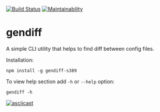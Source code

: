 [![Build Status](https://travis-ci.org/Alex-K1m/project-lvl2-s389.svg?branch=master)](https://travis-ci.org/Alex-K1m/project-lvl2-s389)
[![Maintainability](https://api.codeclimate.com/v1/badges/2cbd34bab8e5d225da24/maintainability)](https://codeclimate.com/github/Alex-K1m/project-lvl2-s389/maintainability)

# gendiff

A simple CLI utility that helps to find diff between config files.

Installation:

```
npm install -g gendiff-s389
```

To view help section add `-h` or `--help` option:

```
gendiff -h
```

[![asciicast](https://asciinema.org/a/lnGPyQ0EFN5Hb1uy4kJWBKt3Q.svg)](https://asciinema.org/a/lnGPyQ0EFN5Hb1uy4kJWBKt3Q)
